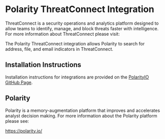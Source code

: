 # Polarity ThreatConnect Integration

ThreatConnect is a security operations and analytics platform designed to allow teams to identify, manage, and block threats faster with intelligence.  For more information about ThreatConnect please visit:



The Polarity ThreatConnect integration allows Polarity to search for address, file, and email indicators in ThreatConnect.

## Installation Instructions

Installation instructions for integrations are provided on the [PolarityIO GitHub Page](https://polarityio.github.io/).

## Polarity

Polarity is a memory-augmentation platform that improves and accelerates analyst decision making.  For more information about the Polarity platform please see:

https://polarity.io/
